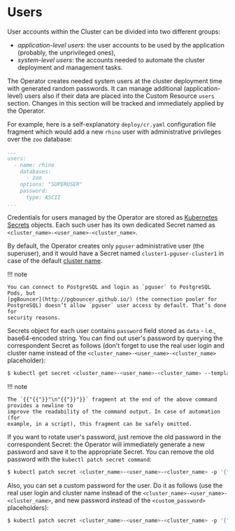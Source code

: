 # Users

User accounts within the Cluster can be divided into two different groups:

* *application-level users*: the user accounts to be used by the application
    (probably, the unprivileged ones),
* *system-level users*: the accounts needed to automate the cluster deployment
    and management tasks.

The Operator creates needed system users at the cluster deployment time with
generated random passwords. It can manage additional (application-level) users
also if their data are placed into the Custom Resource `users` section. Changes
in this section will be tracked and immediately applied by the Operator.

For example, here is a self-explanatory `deploy/cr.yaml` configuration file
fragment which would add a new `rhino` user with administrative privileges over
the `zoo` database:

```yaml
...
users:
  - name: rhino
    databases:
      - zoo
    options: "SUPERUSER"
    password:
      type: ASCII
...
```

Credentials for users managed by the Operator are stored as [Kubernetes Secrets](https://kubernetes.io/docs/concepts/configuration/secret/) objects.
Each such user has its own dedicated Secret named as
`<cluster_name>-<user_name>-<cluster_name>`.

By default, the Operator creates only `pguser` administrative user (the
superuser), and it would have a Secret named `cluster1-pguser-cluster1` in case
of the default [cluster name](operator.md#metadata-name).

!!! note

    You can connect to PostgreSQL and login as `pguser` to PostgreSQL Pods, but
    [pgBouncer](http://pgbouncer.github.io/) (the connection pooler for
    PostgreSQL) doesn’t allow `pguser` user access by default. That’s done for
    security reasons.


Secrets object for each user contains `password` field stored as `data` - i.e.,
base64-encoded string. You can find out user's password by querying the
correspondent Secret as follows (don't forget to use the real user login and
cluster name instead of the `<cluster_name>-<user_name>-<cluster_name>`
placeholder):

``` {.bash data-prompt="$" }
$ kubectl get secret <cluster_name>-<user_name>-<cluster_name> --template='{{"{{"}}.data.password | base64decode{{"}}"}}{{"{{"}}"\n"{{"}}"}}'
```

!!! note

    The `{{"{{"}}"\n"{{"}}"}}` fragment at the end of the above command provides a newline to
    improve the readability of the command output. In case of automation (for
    example, in a script), this fragment can be safely omitted.

If you want to rotate user's password, just remove the old password in the
correspondent Secret: the Operator will immediately generate a new password
and save it to the appropriate Secret. You can remove the old password with the
`kubectl patch secret command`:

``` {.bash data-prompt="$" }
$ kubectl patch secret <cluster_name>-<user_name>-<cluster_name> -p '{"data":{"password":""}}'
```

Also, you can set a custom password for the user. Do it as follows (use the real
user login and cluster name instead of the
`<cluster_name>-<user_name>-<cluster_name>`,
and new password instead of the `<custom_password>` placeholders):

``` {.bash data-prompt="$" }
$ kubectl patch secret <cluster_name>-<user_name>-<cluster_name> -p '{"stringData":{"password":"<custom_password>", "verifier":""}}'
```

